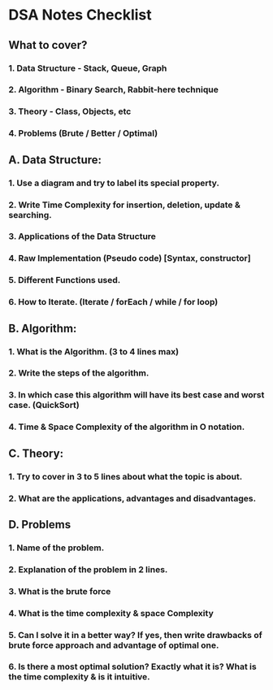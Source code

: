 # DSA Notes Checklist

## What to cover?
### 1. Data Structure - Stack, Queue, Graph
### 2. Algorithm - Binary Search, Rabbit-here technique
### 3. Theory - Class, Objects, etc
### 4. Problems (Brute / Better / Optimal)

## A. Data Structure:
### 1. Use a diagram and try to label its special property.
### 2. Write Time Complexity for insertion, deletion, update & searching.
### 3. Applications of the Data Structure
### 4. Raw Implementation (Pseudo code) [Syntax, constructor]
### 5. Different Functions used.
### 6. How to Iterate. (Iterate / forEach / while / for loop)

## B. Algorithm:
### 1. What is the Algorithm. (3 to 4 lines max)
### 2. Write the steps of the algorithm.
### 3. In which case this algorithm will have its best case and worst case. (QuickSort)
### 4. Time & Space Complexity of the algorithm in O notation.

## C. Theory:
### 1. Try to cover in 3 to 5 lines about what the topic is about.
### 2. What are the applications, advantages and disadvantages.

## D. Problems
### 1. Name of the problem.
### 2. Explanation of the problem in 2 lines.
### 3. What is the brute force
### 4. What is the time complexity & space Complexity
### 5. Can I solve it in a better way? If yes, then write drawbacks of brute force approach and advantage of optimal one.
### 6. Is there a most optimal solution? Exactly what it is? What is the time complexity & is it intuitive.










